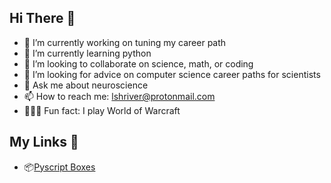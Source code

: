 ## Hi There 👋

- 🧭 I’m currently working on tuning my career path
- 🐍 I’m currently learning python
- 💬 I’m looking to collaborate on science, math, or coding
- 🔰 I’m looking for advice on computer science career paths for scientists
- 🧠 Ask me about neuroscience
- 📫 How to reach me: lshriver@protonmail.com
- 🧝🏻‍♀️ Fun fact: I play World of Warcraft

## My Links 🔗
- 📦[Pyscript Boxes](https://eigenscribe.pyscriptapps.com/boxes-template/latest/)
